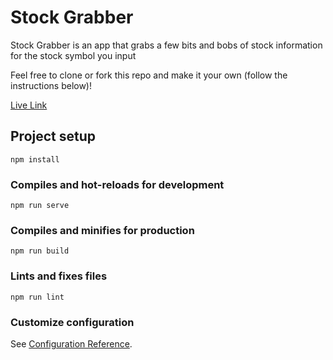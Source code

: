 # Stock Grabber
Stock Grabber is an app that grabs a few bits and bobs of stock information for the stock symbol you input

Feel free to clone or fork this repo and make it your own (follow the instructions below)!

[Live Link](https://nikkipetersen.dev)


## Project setup
```
npm install
```

### Compiles and hot-reloads for development
```
npm run serve
```

### Compiles and minifies for production
```
npm run build
```

### Lints and fixes files
```
npm run lint
```

### Customize configuration
See [Configuration Reference](https://cli.vuejs.org/config/).
